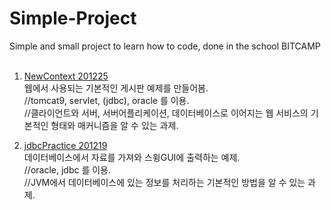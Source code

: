 # Simple-Project
Simple and small project to learn how to code, done in the school BITCAMP<br>
<br>
  1. <a href='https://velog.io/@betweenhj702/%EA%B8%B0%EC%B4%88%EC%A0%81%EC%9D%B8-%EA%B2%8C%EC%8B%9C%ED%8C%90-%EB%A7%8C%EB%93%A4%EA%B8%B0'> NewContext 201225<br> </a>
    웹에서 사용되는 기본적인 게시판 예제를 만들어봄.<br>
      //tomcat9, servlet, (jdbc), oracle 를 이용.<br>
      //클라이언트와 서버, 서버어플리케이션, 데이터베이스로 이어지는 웹 서비스의 기본적인 형태와 매커니즘을 알 수 있는 과제.<br>
      
  2. <a href='https://velog.io/@betweenhj702/JVM%EC%97%90%EC%84%9C-DB%EC%9D%98-%EC%A0%95%EB%B3%B4%EC%B2%98%EB%A6%AC'> jdbcPractice 201219<br> </a>
    데이터베이스에서 자료를 가져와 스윙GUI에 출력하는 예제.<br>
    //oracle, jdbc 를 이용.<br>
    //JVM에서 데이터베이스에 있는 정보를 처리하는 기본적인 방법을 알 수 있는 과제.<br>
    
